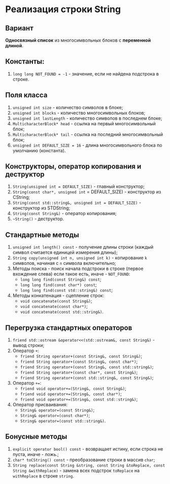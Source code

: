 # Реализация строки String

## Вариант
**Односвязный список** из многосимвольных блоков с **переменной длиной**.

## Константы:
1. `long long NOT_FOUND = -1` - значение, если не найдена подстрока в строке.

## Поля класса
1. `unsigned int size` - количество символов в блоке;
2. `unsigned int blocks` - количество многосимвольных блоков;
3. `unsigned int lastLength` - количество символов в последнем блоке;
4. `MulticharacterBlock* head` - ссылка на первый многосимвольный блок;
5. `MulticharacterBlock* tail` - ссылка на последний многосимвольный блок;
6. `unsigned int DEFAULT_SIZE = 16` - длина многосимвольного блока по умолчанию (константа).

## Конструкторы, оператор копирования и деструктор
1. `String(unsigned int = DEFAULT_SIZE)` - главный конструктор;
2. `String(const char*, unsigned int` = DEFAULT_SIZE) - конструктор из CString;
3. `String(const std::string&, unsigned int = DEFAULT_SIZE)` - конструктор из STDString;
4. `String(const String&)` - оператор копирования;
5. `~String()` - деструктор.

## Cтандартные методы
1. `unsigned int length() const` - получение длины строки (каждый символ считается единицей измерения длины);
2. `String copy(unsigned int n, unsigned int k)` - копирование `k` символов, начиная с `n` символа включительно;
3. Методы поиска - поиск начала подстроки в строке (первое вхождение слева) если такое есть, иначе - `NOT_FOUND`:
    - `long long find(const String&) const`;
    - `long long find(const char*) const`;
    - `long long find(const std::string&) const`;
4. Методы конкатенация - сцепление строк:
    - `void concatenate(const String&)`;
    - `void concatenate(const char*)`;
    - `void concatenate(const std::string&)`.

## Перегрузка стандартных операторов
1. `friend std::ostream &operator<<(std::ostream&, const String&)` - вывод строки;
2. Оператор `+`:
    - `friend String operator+(const String&, const String&)`;
    - `friend String operator+(const String&, const char*)`;
    - `friend String operator+(const String&, const std::string&)`;
    - `friend String operator+(const char*, const String&)`;
    - `friend String operator+(const std::string&, const String&)`;
3. Оператор `+=`:
    - `friend void operator+=(String&, const String&)`;
    - `friend void operator+=(String&, const char*)`;
    - `friend void operator+=(String&, const std::string&)`;
4. Оператор присваивания:
    - `String& operator=(const String&)`;
    - `String& operator=(const char*)`;
    - `String& operator=(const std::string&)`.

## Бонусные методы
1. `explicit operator bool() const` - возвращает истину, если строка не пуста, иначе - ложь.;
2. `char* toCString() const` - преобразование строки в массив `char`;
3. `String replace(const String &string, const String &toReplace, const String &withReplace)` - замена всех подстрок `toReplace` на `withReplace` в строке `string`.
